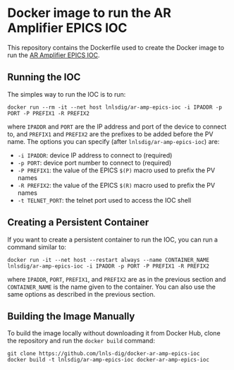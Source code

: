 Docker image to run the AR Amplifier EPICS IOC
==================================================================

This repository contains the Dockerfile used to create the Docker image to run the
[AR Amplifier EPICS IOC](https://github.com/lnls-dig/ar-amp-epics-ioc).

## Running the IOC

The simples way to run the IOC is to run:

    docker run --rm -it --net host lnlsdig/ar-amp-epics-ioc -i IPADDR -p PORT -P PREFIX1 -R PREFIX2

where `IPADDR` and `PORT` are the IP address and port of the device
to connect to, and `PREFIX1` and `PREFIX2` are the prefixes to be
added before the PV name.
The options you can specify (after `lnlsdig/ar-amp-epics-ioc`) are:

- `-i IPADDR`: device IP address to connect to (required)
- `-p PORT`: device port number to connect to (required)
- `-P PREFIX1`: the value of the EPICS `$(P)` macro used to prefix the PV names
- `-R PREFIX2`: the value of the EPICS `$(R)` macro used to prefix the PV names
- `-t TELNET_PORT`: the telnet port used to access the IOC shell

## Creating a Persistent Container

If you want to create a persistent container to run the IOC, you can run a
command similar to:

    docker run -it --net host --restart always --name CONTAINER_NAME lnlsdig/ar-amp-epics-ioc -i IPADDR -p PORT -P PREFIX1 -R PREFIX2

where `IPADDR`, `PORT`, `PREFIX1`, and `PREFIX2` are as in the previous
section and `CONTAINER_NAME` is the name given to the container. You can also use
the same options as described in the previous section.

## Building the Image Manually

To build the image locally without downloading it from Docker Hub, clone the
repository and run the `docker build` command:

    git clone https://github.com/lnls-dig/docker-ar-amp-epics-ioc
    docker build -t lnlsdig/ar-amp-epics-ioc docker-ar-amp-epics-ioc

